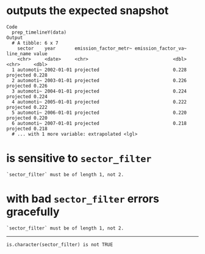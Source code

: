 # outputs the expected snapshot

    Code
      prep_timelineY(data)
    Output
      # A tibble: 6 x 7
        sector    year       emission_factor_metr~ emission_factor_va~ line_name value
        <chr>     <date>     <chr>                               <dbl> <chr>     <dbl>
      1 automoti~ 2002-01-01 projected                           0.228 projected 0.228
      2 automoti~ 2003-01-01 projected                           0.226 projected 0.226
      3 automoti~ 2004-01-01 projected                           0.224 projected 0.224
      4 automoti~ 2005-01-01 projected                           0.222 projected 0.222
      5 automoti~ 2006-01-01 projected                           0.220 projected 0.220
      6 automoti~ 2007-01-01 projected                           0.218 projected 0.218
      # ... with 1 more variable: extrapolated <lgl>

# is sensitive to `sector_filter`

    `sector_filter` must be of length 1, not 2.

# with bad `sector_filter` errors gracefully

    `sector_filter` must be of length 1, not 2.

---

    is.character(sector_filter) is not TRUE

